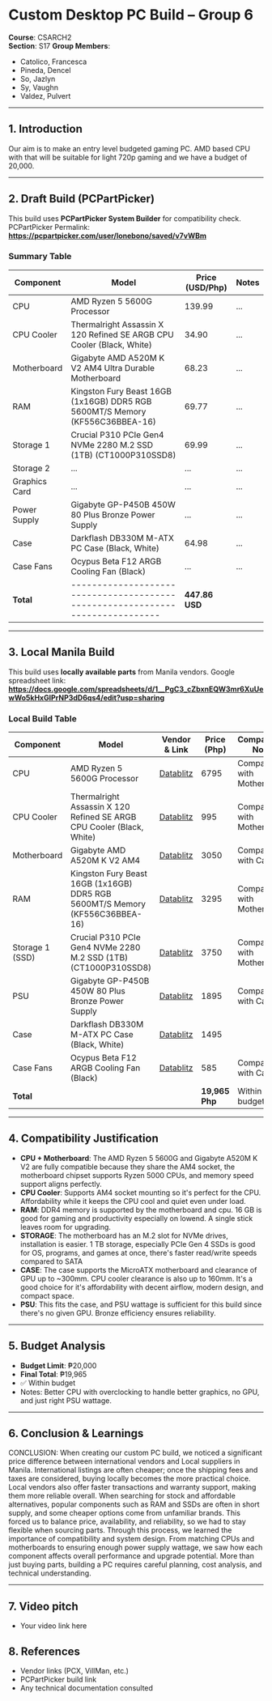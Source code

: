 # Custom Desktop PC Build – Group 6

**Course**: CSARCH2  
**Section**: S17
**Group Members**:

- Catolico, Francesca
- Pineda, Dencel
- So, Jazlyn
- Sy, Vaughn
- Valdez, Pulvert

---

## 1. Introduction

Our aim is to make an entry level budgeted gaming PC. AMD based CPU with that will be suitable for light 720p gaming and we have a budget of 20,000.

---

## 2. Draft Build (PCPartPicker)

This build uses **PCPartPicker System Builder** for compatibility check.
PCPartPicker Permalink: **https://pcpartpicker.com/user/lonebono/saved/v7vWBm**

### Summary Table

| Component     | Model                                                                         | Price (USD/Php) | Notes |
| ------------- | ----------------------------------------------------------------------------- | --------------- | ----- |
| CPU           | AMD Ryzen 5 5600G Processor                                                   | 139.99          | ...   |
| CPU Cooler    | Thermalright Assassin X 120 Refined SE ARGB CPU Cooler (Black, White)         | 34.90           | ...   |
| Motherboard   | Gigabyte AMD A520M K V2 AM4 Ultra Durable Motherboard                         | 68.23           | ...   |
| RAM           | Kingston Fury Beast 16GB (1x16GB) DDR5 RGB 5600MT/S Memory (KF556C36BBEA-16)  | 69.77           | ...   |
| Storage 1     | Crucial P310 PCIe Gen4 NVMe 2280 M.2 SSD (1TB) (CT1000P310SSD8)               | 69.99           | ...   |
| Storage 2     | ...                                                                           | ...             | ...   |
| Graphics Card | ...                                                                           | ...             | ...   |
| Power Supply  | Gigabyte GP-P450B 450W 80 Plus Bronze Power Supply                            | ...             | ...   |
| Case          | Darkflash DB330M M-ATX PC Case (Black, White)                                 | 64.98           | ...   |
| Case Fans     | Ocypus Beta F12 ARGB Cooling Fan (Black)                                      | ...             | ...   |
| **Total**     | ----------------------------------------------------------------------------- | **447.86 USD**  |       |

---

## 3. Local Manila Build

This build uses **locally available parts** from Manila vendors.
Google spreadsheet link: **https://docs.google.com/spreadsheets/d/1__PgC3_cZbxnEQW3mr6XuUewWo5kHxGlPrNP3dD6qs4/edit?usp=sharing**

### Local Build Table

| Component       | Model                                                                        | Vendor & Link                                                                                                                                                                                                                                                                                    | Price (Php)    | Compatibility Notes         |
| --------------- | ---------------------------------------------------------------------------- | ------------------------------------------------------------------------------------------------------------------------------------------------------------------------------------------------------------------------------------------------------------------------------------------------ | -------------- | --------------------------- |
| CPU             | AMD Ryzen 5 5600G Processor                                                  | [Datablitz](https://ecommerce.datablitz.com.ph/products/amd-ryzen-5-5600g-processor)                                                                                                                                                                                                             | 6795           | Compatible with Motherboard |
| CPU Cooler      | Thermalright Assassin X 120 Refined SE ARGB CPU Cooler (Black, White)        | [Datablitz](https://ecommerce.datablitz.com.ph/products/thermalright-assassin-x-120-refined-se-argb-cpu-cooler)                                                                                                                                                                                  | 995            | Compatible with Motherboard |
| Motherboard     | Gigabyte AMD A520M K V2 AM4                                                  | [Datablitz](https://ecommerce.datablitz.com.ph/products/gigabyte-amd-a520m-k-v2-am4-ultra-durable-motherboard?utm_source=chatgpt.com&fbclid=IwY2xjawNMzJ9leHRuA2FlbQIxMABicmlkETFQc1ZITWJFcEJlYXhubUN4AR62Ci9sfwOWDvifgb6jUAa1nCyvX_fOnYsQhugpwYT9_gvmDcISKuAlOpqB1w_aem_19rt3IxFMyOoThlMpXnA-A) | 3050           | Compatible with Case        |
| RAM             | Kingston Fury Beast 16GB (1x16GB) DDR5 RGB 5600MT/S Memory (KF556C36BBEA-16) | [Datablitz](https://ecommerce.datablitz.com.ph/products/kingston-fury-beast-16gb-1x16gb-ddr5-rgb-5600mt-s-memory-kf556c36bbea-16)                                                                                                                                                                | 3295           | Compatible with Motherboard |
| Storage 1 (SSD) | Crucial P310 PCIe Gen4 NVMe 2280 M.2 SSD (1TB) (CT1000P310SSD8)              | [Datablitz](https://ecommerce.datablitz.com.ph/products/crucial-p310-1tb-pcie-gen4-nvme-2280-m-2-ssd-ct1000p310ssd8)                                                                                                                                                                             | 3750           | Compatible with Motherboard |
| PSU             | Gigabyte GP-P450B 450W 80 Plus Bronze Power Supply                           | [Datablitz](https://ecommerce.datablitz.com.ph/products/gigabyte-gp-p450b-450w-80-plus-bronze-power-supply)                                                                                                                                                                                      | 1895           | Compatible with Case        |
| Case            | Darkflash DB330M M-ATX PC Case (Black, White)                                | [Datablitz](https://ecommerce.datablitz.com.ph/products/darkflash-db330m-m-atx-pc-case)                                                                                                                                                                                                          | 1495           |                             |
| Case Fans       | Ocypus Beta F12 ARGB Cooling Fan (Black)                                     | [Datablitz](https://ecommerce.datablitz.com.ph/products/ocypus-beta-f12-argb-cooling-fan-black)                                                                                                                                                                                                  | 585            | Compatible with Case        |
| **Total**       |                                                                              |                                                                                                                                                                                                                                                                                                  | **19,965 Php** | Within budget               |

---

## 4. Compatibility Justification

- **CPU + Motherboard**: The AMD Ryzen 5 5600G and Gigabyte A520M K V2 are fully compatible because they share the AM4 socket, the motherboard chipset supports Ryzen 5000 CPUs, and memory speed support aligns perfectly.
- **CPU Cooler**: Supports AM4 socket mounting so it's perfect for the CPU. Affordability while it keeps the CPU cool and quiet even under load.
- **RAM**: DDR4 memory is supported by the motherboard and cpu. 16 GB is good for gaming and productivity especially on lowend. A single stick leaves room for upgrading.
- **STORAGE**: The motherboard has an M.2 slot for NVMe drives, installation is easier. 1 TB storage, especially PCIe Gen 4 SSDs is good for OS, programs, and games at once, there's faster read/write speeds compared to SATA
- **CASE**: The case supports the MicroATX motherboard and clearance of GPU up to ~300mm. CPU cooler clearance is also up to 160mm. It's a good choice for it's affordability with decent airflow, modern design, and compact space.
- **PSU**: This fits the case, and PSU wattage is sufficient for this build since there's no given GPU. Bronze efficiency ensures reliability.

---

## 5. Budget Analysis

- **Budget Limit**: ₱20,000
- **Final Total**: ₱19,965
- ✅ Within budget
- Notes: Better CPU with overclocking to handle better graphics, no GPU, and just right PSU wattage.

---

## 6. Conclusion & Learnings

CONCLUSION: When creating our custom PC build, we noticed a significant price difference between international vendors and Local suppliers in Manila. International listings are often cheaper; once the shipping fees and taxes are considered, buying locally becomes the more practical choice. Local vendors also offer faster transactions and warranty support, making them more reliable overall. When searching for stock and affordable alternatives, popular components such as RAM and SSDs are often in short supply, and some cheaper options come from unfamiliar brands. This forced us to balance price, availability, and reliability, so we had to stay flexible when sourcing parts. Through this process, we learned the importance of compatibility and system design. From matching CPUs and motherboards to ensuring enough power supply wattage, we saw how each component affects overall performance and upgrade potential. More than just buying parts, building a PC requires careful planning, cost analysis, and technical understanding.

---

## 7. Video pitch

- Your video link here

## 8. References

- Vendor links (PCX, VillMan, etc.)
- PCPartPicker build link
- Any technical documentation consulted
